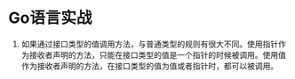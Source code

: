 # Go语言实战

1.  如果通过接口类型的值调用方法，与普通类型的规则有很大不同。使用指针作为接收者声明的方法，只能在接口类型的值是一个指针的时候被调用。使用值作为接收者声明的方法，在接口类型的值为值或者指针时，都可以被调用。

